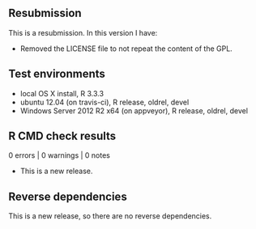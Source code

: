 ## Resubmission
This is a resubmission. In this version I have:

* Removed the LICENSE file to not repeat the content of the GPL.
  
## Test environments
* local OS X install, R 3.3.3
* ubuntu 12.04 (on travis-ci), R release, oldrel, devel
* Windows Server 2012 R2 x64 (on appveyor), R release, oldrel, devel

## R CMD check results

0 errors | 0 warnings | 0 notes

* This is a new release.

## Reverse dependencies

This is a new release, so there are no reverse dependencies.
